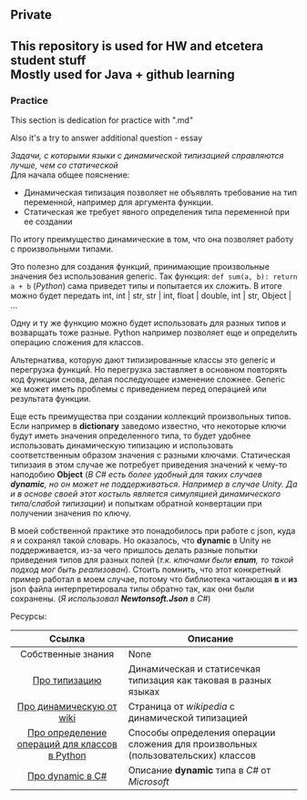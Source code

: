 ## Private
This repository is used for HW and etcetera student stuff\
Mostly used for Java + github learning
---
### Practice
This section is dedication for practice with ".md"

Also it's a try to answer additional question - essay

*Задачи, с которыми языки с динамической типизацией справляются лучше, чем со статической*\
Для начала общее пояснение:
- Динамическая типизация позволяет не объявлять требование на тип переменной, например для аргумента функции.
- Статическая же требует явного определения типа переменной при ее создании

По итогу преимущество динамические в том, что она позволяет работу с произвольными типами.

Это полезно для создания функций, принимающие произвольные значения без использования generic. Так функция:
`def sum(a, b): return a + b` (*Python*) сама приведет типы и попытается их сложить. В итоге можно будет передать int, int | str, str | int, float | double, int | str, Object | ...

Одну и ту же функцию можно будет использовать для разных типов и возварщать тоже разные. Python например позволяет еще и определить операцию сложения для классов.

Альтернатива, которую дают типизированные классы это generic и перегрузка функций. Но перегрузка заставляет в основном повторять код функции снова, делая последующее изменение сложнее. Generic же может иметь проблемы с приведением перед операцией или результата функции.

Еще есть преимущества при создании коллекций произвольных типов.
Если например в **dictionary** заведомо известно, что некоторые ключи будут иметь значения определенного типа,
то будет удобнее использовать динамическую типизацию и использовать соответственным образом значения с разными ключами.
Статическая типизаия в этом случае же потребует приведения значений к чему-то наподобию **Object**
(*В C# есть более удобный для таких случаев **dynamic**, но он может не поддерживаться. Например в случае Unity.
Да и в основе своей этот костыль является симуляцией динамического типа/слабой типизации*)
и попыткам обратной конвертации при получении значения по ключу.

В моей собственной практике это понадобилось при работе с json, куда я и сохранял такой словарь. Но оказалось, что **dynamic** в Unity
не поддерживается, из-за чего пришлось делать разные попытки приведения типов для разных полей (*т.к. ключами были **enum**, то такой подход мог быть реализован*).
Стоить помнить, что этот конкретный пример работал в моем случае, потому что библиотека читающая **в** и **из** json файла интерпретировала типы обратно так, как они были сохранены.
(*Я использовал **Newtonsoft.Json** в С#*)

Ресурсы:

|                                                                                          Ссылка                                                                                           | Описание                                                                           |
|:-----------------------------------------------------------------------------------------------------------------------------------------------------------------------------------------:|------------------------------------------------------------------------------------|
|                                                                                    Собственные знания                                                                                     | None                                                                               |
|                                                                   [Про типизацию](https://habr.com/ru/articles/308484/)                                                                   | Динамическая и статисечкая типизация как таковая в разных языках                   |
| [Про динамическую от wiki](https://ru.wikipedia.org/wiki/%D0%94%D0%B8%D0%BD%D0%B0%D0%BC%D0%B8%D1%87%D0%B5%D1%81%D0%BA%D0%B0%D1%8F_%D1%82%D0%B8%D0%BF%D0%B8%D0%B7%D0%B0%D1%86%D0%B8%D1%8F) | Страница от *wikipedia* с динамической типизацией                                  |
|              [Про определение операций для классов в Python](https://stackoverflow.com/questions/51036121/define-sum-for-a-class-using-non-associative-addition)                          | Способы определения операции сложения для произвольных (пользовательских) классов  |
|                                      [Про dynamic в C#](https://learn.microsoft.com/ru-ru/dotnet/csharp/advanced-topics/interop/using-type-dynamic)                                       | Описание **dynamic** типа в *C#* от *Microsoft*                                    |